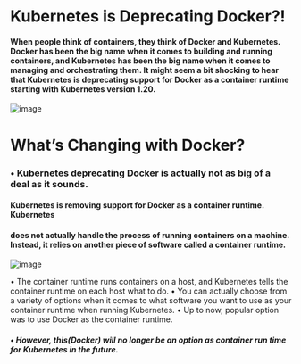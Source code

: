 # Kubernetes is Deprecating Docker?!
#### When people think of containers, they think of Docker and Kubernetes. Docker has been the big name when it comes to building and running containers, and Kubernetes has been the big name when it comes to managing and orchestrating them. It might seem a bit shocking to hear that Kubernetes is deprecating support for Docker as a container runtime starting with Kubernetes version 1.20.
![image](https://github.com/Loki-1/Kubernetes/assets/134843197/54c5416f-62ab-4cd6-b7da-5dad310a4f1d)

# What’s Changing with Docker?

### • Kubernetes deprecating Docker is actually not as big of a deal as it sounds.
#### Kubernetes is removing support for Docker as a container runtime. Kubernetes
#### does not actually handle the process of running containers on a machine. Instead, it relies on another piece of software called a container runtime.
  ![image](https://github.com/Loki-1/Kubernetes/assets/134843197/84620e98-27bc-4a72-bb29-455350612b41)
  
• The container runtime runs containers on a host, and Kubernetes tells the container runtime on each host what to do.
• You can actually choose from a variety of options when it comes to what software you want to use as your container runtime when running Kubernetes.
• Up to now, popular option was to use Docker as the container runtime.
##### • However, this(Docker) will no longer be an option as container run time for Kubernetes in the future.
